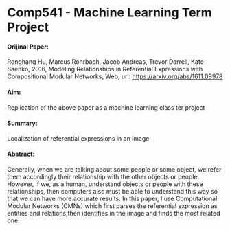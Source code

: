 # Comp541 - Machine Learning Term Project 

#### Orijinal Paper: 
Ronghang Hu, Marcus Rohrbach, Jacob Andreas, Trevor Darrell, Kate Saenko, 2016, Modeling Relationships in Referential Expressions with Compositional Modular Networks, Web, url: https://arxiv.org/abs/1611.09978

#### Aim: 
Replication of the above paper as a machine learning class ter project

#### Summary:
Localization of referential expressions in an image 

#### Abstract:
Generally, when we are talking about some people or some object, we refer them accordingly their relationship
with the other objects or people. However, if we, as a human, understand objects or people with these
relationships, then computers also must be able to understand this way so that we can have more accurate
results. In this paper, I use Computational Modular Networks (CMNs) which first parses the referential
expression as entities and relations,then identifies in the image and finds the most related one.

